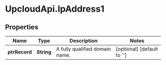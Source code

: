 # UpcloudApi.IpAddress1

## Properties
Name | Type | Description | Notes
------------ | ------------- | ------------- | -------------
**ptrRecord** | **String** | A fully qualified domain name. | [optional] [default to &#39;&#39;]


